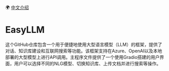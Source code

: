 🌍 [中文介绍](README_zh.md)

# EasyLLM
这个GitHub仓库包含一个用于便捷地使用大型语言模型（LLM）的框架，提供了对话、知识库建设和互联网搜索等功能。该框架支持在Azure、OpenAI以及本地部署的大型模型上进行API调用。主程序文件提供了一个使用Gradio搭建的用户界面，用户可以选择不同的NLG模型、切换知识库、上传文档并进行搜索等操作。
